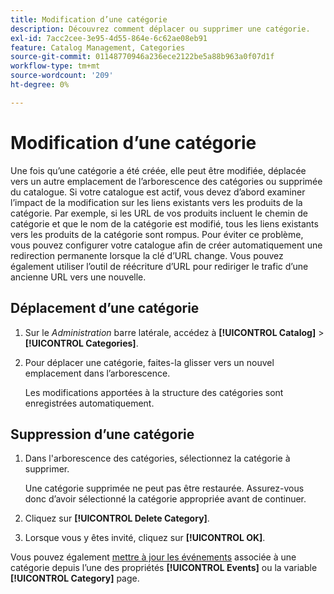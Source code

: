 ```yaml
---
title: Modification d’une catégorie
description: Découvrez comment déplacer ou supprimer une catégorie.
exl-id: 7acc2cee-3e95-4d55-864e-6c62ae08eb91
feature: Catalog Management, Categories
source-git-commit: 01148770946a236ece2122be5a88b963a0f07d1f
workflow-type: tm+mt
source-wordcount: '209'
ht-degree: 0%

---
```


# Modification d’une catégorie

Une fois qu’une catégorie a été créée, elle peut être modifiée, déplacée vers un autre emplacement de l’arborescence des catégories ou supprimée du catalogue. Si votre catalogue est actif, vous devez d’abord examiner l’impact de la modification sur les liens existants vers les produits de la catégorie. Par exemple, si les URL de vos produits incluent le chemin de catégorie et que le nom de la catégorie est modifié, tous les liens existants vers les produits de la catégorie sont rompus. Pour éviter ce problème, vous pouvez configurer votre catalogue afin de créer automatiquement une redirection permanente lorsque la clé d’URL change. Vous pouvez également utiliser l’outil de réécriture d’URL pour rediriger le trafic d’une ancienne URL vers une nouvelle.

## Déplacement d’une catégorie

1. Sur le _Administration_ barre latérale, accédez à **[!UICONTROL Catalog]** > **[!UICONTROL Categories]**.

1. Pour déplacer une catégorie, faites-la glisser vers un nouvel emplacement dans l’arborescence.

   Les modifications apportées à la structure des catégories sont enregistrées automatiquement.

## Suppression d’une catégorie

1. Dans l&#39;arborescence des catégories, sélectionnez la catégorie à supprimer.

   Une catégorie supprimée ne peut pas être restaurée. Assurez-vous donc d’avoir sélectionné la catégorie appropriée avant de continuer.

1. Cliquez sur **[!UICONTROL Delete Category]**.

1. Lorsque vous y êtes invité, cliquez sur **[!UICONTROL OK]**.

Vous pouvez également [mettre à jour les événements](../merchandising-promotions/event-create.md#create-and-update-events) associée à une catégorie depuis l’une des propriétés **[!UICONTROL Events]** ou la variable **[!UICONTROL Category]** page.
